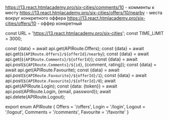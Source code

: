 
https://13.react.htmlacademy.pro/six-cities/comments/10 - комменты к месту
https://13.react.htmlacademy.pro/six-cities/offers/10/nearby - места вокруг конкретного оффера
https://13.react.htmlacademy.pro/six-cities/offers/10 - оффер конкретный

const URL = 'https://13.react.htmlacademy.pro/six-cities';
const TIME_LIMIT = 3000;

const {data} = await api.get<OffersArrayType>(APIRoute.Offers);
const {data} = await api.get<OffersArrayType>(`${APIRoute.Offers}/${offerId}/nearby`);
const {data} = await api.get<Comments>(`${APIRoute.Comments}/${offerId}`);
const {data} = await api.post<Review>(`${APIRoute.Comments}/${id}`, {comment, rating});
const {data} = await api.get<OffersArrayType>(APIRoute.Favourite);
const {data} = await api.post<ServerResponse>(`${APIRoute.Favourite}/${offerId}/1`);
const {data} = await api.post<ServerResponse>(`${APIRoute.Favourite}/${offerId}/0`);
await api.get(APIRoute.Login);
const {data: {token}} = await api.post<UserData>(APIRoute.Login, {email, password});
await api.delete(APIRoute.Logout);

export enum APIRoute {
  Offers = '/offers',
  Login = '/login',
  Logout = '/logout',
  Comments = '/comments',
  Favourite = '/favorite'
}